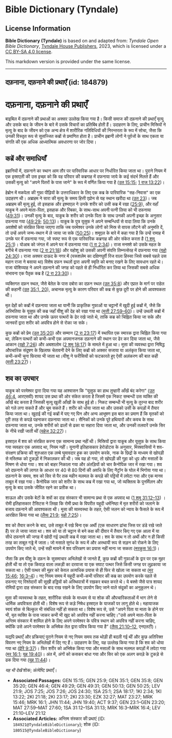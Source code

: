 # Bible Dictionary (Tyndale)

## License Information

**Bible Dictionary (Tyndale)** is based on and adapted from: _Tyndale Open Bible Dictionary_, [Tyndale House Publishers](https://tyndaleopenresources.com/), 2023, which is licensed under a [CC BY-SA 4.0 license](https://creativecommons.org/licenses/by-sa/4.0/legalcode.en).

This markdown version is provided under the same license.



--------------------------------

## दफ़नाना, दफ़नाने की प्रथाएँ (id: 184879)

दफ़नाना, दफ़नाने की प्रथाएँ
=========================

बाइबिल में दफ़नाने की प्रथाओं का अक्सर उल्लेख किया गया है। किसी समाज की दफ़नाने की प्रथाएँ मृत्यु और उसके बाद के जीवन के बारे में उसके विचारों का प्रतिबिंब होती हैं। उदाहरण के लिए, प्राचीन मिस्रियों ने मृत्यु के बाद के जीवन को एक अन्य क्षेत्र में शारीरिक गतिविधियों की निरन्तरता के रूप में सोचा, जैसा कि उनकी विस्तृत रूप से सुसज्जित कब्रों से प्रमाणित होता है। प्राचीन इब्रानी लोगों ने पूर्वजों के साथ एकता या संगति की एक अधिक आध्यात्मिक अवधारणा पर जोर दिया।

कब्रें और समाधियाँ
------------------

इब्रानियों में, दफ़नाने का स्थान आम तौर पर पारिवारिक आधार पर निर्धारित किया जाता था। पुराने नियम में एक इस्राएली की उस इच्छा को कि वह परिवार की कब्रगाह में दफनाया जाये के कई संदर्भ मिलते हैं और उसकी मृत्यु को "अपने पितरों के पास जाने" के रूप में वर्णित किया गया है ([उत 15:15](https://ref.ly/Gen15:15); [1 राज 13:22](https://ref.ly/1Kgs13:22))।

हेब्रोन में मकपेला की गुफा पीढ़ियों के उत्तराधिकार के लिए एक कब्र के पारिवारिक "सह\-निवास" का एक उदाहरण थी। अब्राहम ने सारा की मृत्यु के समय हित्ती एप्रोन से यह स्थान खरीदा था ([उत 23](https://ref.ly/Gen23:1-Gen23:20))। जब अब्राहम की मृत्यु हुई, तो इसहाक और इश्माएल ने उनके शरीर को उसी कब्र में रखा ([25:9](https://ref.ly/Gen25:9)), और वहाँ याकूब ने अपने माता\-पिता, इसहाक और रिबका, के साथ\-साथ अपनी पत्नी लिया को भी दफनाया ([49:31](https://ref.ly/Gen49:31))। उनकी मृत्यु के बाद, याकूब के शरीर को उनके पिता के साथ उनकी अपनी इच्छा के अनुसार दफनाया गया ([49:29](https://ref.ly/Gen49:29); [50:13](https://ref.ly/Gen50:13))। याकूब के पुत्र यूसुफ ने अपने सम्बन्धियों से वादा लिया कि उनके अवशेषों को संरक्षित किया जाएगा ताकि जब परमेश्वर उनके लोगों को मिस्र से वापस लौटने की अनुमति दें, तो उन्हें अपने जन्म\-स्थान में ले जाया जा सके ([50:25](https://ref.ly/Gen50:25))। शमूएल के बारे में कहा गया है कि उन्हें रामाह में उनके घर में दफनाया गया, जो स्पष्ट रूप से एक पारिवारिक कब्रगाह की ओर संकेत करता है ([1 शमू 25:1](https://ref.ly/1Sam25:1))। योआब को जंगल में अपने घर में दफनाया गया ([1 रा 2:34](https://ref.ly/1Kgs2:34))। राजा मनश्शे को उसके महल के बगीचे में दफनाया गया ([2 रा 21:18](https://ref.ly/2Kgs21:18)) और यहोशू को उसकी अपनी संपत्ति तिम्नत्सेरह में दफनाया गया ([यहो 24:30](https://ref.ly/Josh24:30))। राजा अक्सर दाऊद के नगर में (यरूशलेम का दक्षिणपूर्वी रिज वाला हिस्सा जिसे सबसे पहले उस महान राजा ने बसाया था) विशेष दफन स्थलों द्वारा अपनी स्मृति को बनाए रखने के लिए सावधान रहते थे। राजा योशिय्याह ने अपने दफ़नाने की जगह को पहले से ही निर्धारित कर लिया था जिसकी सबसे अधिक संभावना एक पैतृक कब्र है ([2 रा 23:30](https://ref.ly/2Kgs23:30))।

व्यक्तिगत दफ़न स्थल, जैसे बेतेल के पास दबोरा का दफ़न स्थल ([उत 35:8](https://ref.ly/Gen35:8)) और एप्रात के मार्ग पर राहेल की कहानी ([उत](https://ref.ly/Gen35:1) [35:1, 20](https://ref.ly/Gen35:1,Gen35:20)), अचानक मृत्यु के कारण परिवार की कब्र से कुछ दूरी पर होने की आवश्यकता थी।

मृत देहों को कब्रों में दफ़नाया जाता था यानी कि प्राकृतिक गुफाओं या चट्टानों में खुदी हुई कब्रों में, जैसे कि अरिमतिया के यूसुफ की कब्र जहाँ यीशु की देह को रखा गया था ([मत्ती 27:59–60](https://ref.ly/Matt27:59-Matt27:60))। उन्हें उथली कब्रों में दफनाया जाता था और उनके ऊपर पत्थरों के ढेर रखे जाते थे, ताकि कब्र को चिह्नित किया जा सके और जानवरों द्वारा शरीर को अपवित्र होने से रोका जा सके।

कुछ कब्रों को प्रेम ([उत 35:20](https://ref.ly/Gen35:20)) और सम्मान ([2 रा 23:17](https://ref.ly/2Kgs23:17)) में स्थापित एक स्मारक द्वारा चिह्नित किया गया था, लेकिन पत्थरों को कभी\-कभी एक अपमानजनक दफ़नाने की स्थान पर ढेर कर दिया जाता था, जैसे आकान ([यहो 7:26](https://ref.ly/Josh7:26)) और अबशालोम ([2 शमू 18:17](https://ref.ly/2Sam18:17)) के मामले में हुआ था। मूसा की व्यवस्था द्वारा निषिद्ध औपचारिक संदूषण के खिलाफ चेतावनी देने के लिए कब्रों को अक्सर सजाया या अलंकृत किया जाता था, कभी\-कभी चुना फिराया भी जाता था।यीशु ने फरीसियों को फटकारते हुए ऐसी अलंकरण की बात कही ([मत्ती 23:27](https://ref.ly/Matt23:27))।

शव का उपचार
-----------

याकूब को परमेश्वर द्वारा दिया गया यह आश्वासन कि "यूसुफ का हाथ तुम्हारी आँखें बंद करेगा" ([उत 46:4](https://ref.ly/Gen46:4), आरएसवी) शायद उस प्रथा की ओर संकेत करता है जिसमें एक निकट सम्बन्धी उस व्यक्ति की आँखें बंद करता है जिसकी मृत्यु खुली आँखों के साथ हुई हो। निकट सम्बन्धी भी मृत्यु के तुरन्त बाद शरीर को गले लगा सकते हैं और चूम सकते हैं। शरीर को धोया जाता था और उसको उसी के कपड़ों में तैयार किया जाता था। खुदाई की गई कब्रों में पाए गए पिन और अन्य आभूषण इस बात का प्रमाण हैं कि मृतकों को पूरी तरह से कपड़े पहनाकर दफ़नाया जाता था। सैनिकों को उनके पूरे हथियारों और कवच के साथ दफनाया जाता था, उनके शरीरों को ढालों से ढका या सहारा दिया जाता था, और उनकी तलवारें उनके सिर के नीचे रखी जाती थीं ([यहेज 32:27](https://ref.ly/Ezek32:27))।

इस्राएल में शव को संरक्षित करना एक सामान्य प्रथा नहीं थी। मिस्रियों द्वारा याकूब और यूसुफ के साथ किया गया व्यवहार एक अपवाद था, नियम नहीं। यूनानी इतिहासकार हेरोडोटस के अनुसार, मिस्रवासियों ने शव\-संरक्षण प्रक्रिया की शुरुआत एक लम्बे घुमावदार हुक का उपयोग करके, नाक के छिद्रों के माध्यम से खोपड़ी से मस्तिष्क को टुकड़ों में निकालकर की थी। जब यह हो गया, तो खोपड़ी की गुहा को धूप और मसालों के मिश्रण से धोया गया। शव को बाहर निकाला गया और अंतड़ियों को चार कैनोपिक जार में रखा गया। शव को दफ़नाने की लागत के आधार पर 40 से 80 दिनों की अवधि के लिए नैट्रॉन के घोल में भिगोया गया था। दफ़नाने के समय, शव को सिर से पैर तक महीन मलमल के कपड़े की पट्टियों में लपेटा गया और एक मानव ताबूत में रखा गया। कैनोपिक जार को शरीर के साथ कब्र में रखा गया था, जो व्यक्तित्व के पुनर्मिलन और मृत्यु के बाद उसके जीवित रहने का प्रतीक था।

शाऊल और उसके बेटों के शवों का दाह संस्कार भी सामान्य प्रथा से एक अपवाद था ([1 शमू 31:12–13](https://ref.ly/1Sam31:12-1Sam31:13)) । रोमी इतिहासकार टैसिटस ने लिखा कि रोमी प्रथा के विपरीत यहूदी धर्मनिष्ठा में मृत शरीरों को जलाने के बजाय दफ़नाने की आवश्यकता थी। मूसा की व्यस्वस्था के तहत, ऐसी जलन को न्याय के फैसले के रूप में आरक्षित किया गया था ([लैव्य 21:9](https://ref.ly/Lev21:9); [यहो 7:25](https://ref.ly/Josh7:25))।

शव को तैयार करने के बाद, उसे ताबूत में रखे बिना एक अर्थी (एक साधारण ढांचा जिस पर डंडे रखे जाते हैं) पर ले जाया जाता था। शव को या तो चट्टान से बने कक्ष की दीवार में तैयार किए गए एक आला में या सीधे दफनाने की जगह में खोदी गई उथली कब्र में रखा जाता था। शव के साथ न तो अर्थी और न ही किसी तरह का ताबूत गड्ढे में जाता। जो मसाले सुगंध के रूप में और अस्थायी रूप से सड़न को रोकने के लिए उपयोग किए जाते थे, उन्हें सही मायने में शव परिरक्षण का प्रयास नहीं माना जा सकता ([मरकुस 16:1](https://ref.ly/Mark16:1))। 

जैसा कि हम यीशु के दफ़न के सुसमाचार अभिलेखों से जानते हैं, कुछ कब्रों की गुफाओं के द्वार पर एक मुहर होती थी या तो एक किवाड़ वाला लकड़ी का दरवाजा या एक सपाट पत्थर जिसे किसी जगह पर लुढ़काया जा सकता था। ऐसी पत्थर की मुहर को केवल अत्यधिक प्रयास से ही फिर से खोला जा सकता था ([मर 15:46](https://ref.ly/Mark15:46); [16:3–4](https://ref.ly/Mark16:3-Mark16:4))। नए नियम समय में यहूदी कभी\-कभी परिवार की कब्र का उपयोग करके पहले से दफनाए गए रिश्तेदारों की सूखी हड्डियों को अस्थिपात्रों में रखकर बचत करते थे। ये बक्से जैसे पात्र शायद रोमियों द्वारा दाह संस्कार के बाद राख रखने के लिए उपयोग किए जाने वाले संदूकों का अनुकूलन थे।

मूसा की व्यस्वस्था के तहत, शारीरिक संपर्क के माध्यम से या शोक की औपचारिकताओं में भाग लेने से धार्मिक अपवित्रता होती थी। विशेष रूप से कड़े निषेध इस्राएल के याजकों पर लागू होते थे। महायाजक स्वयं शोक से बिल्कुल भी संबंधित नहीं हो सकता था। विशेष रूप से, उसे "अपने पिता या माता के होने पर भी, मृत व्यक्ति के पास जाकर कभी भी खुद को अपवित्र नहीं करना चाहिए।"उसे अपने माता\-पिता के अन्तिम संस्कार में शामिल होने के लिए अपने परमेश्वर के पवित्र स्थान को अपवित्र नहीं करना चाहिए, क्योंकि उसे अपने परमेश्वर के अभिषेक तेल द्वारा पवित्र किया गया है” ([लैव्य 21:10–12](https://ref.ly/Lev21:10-Lev21:12), एनएलटी)।

यद्यपि प्रथाएँ और प्रक्रियाएं पुराने नियम से नए नियम समय तक थोड़ी ही बदली गई थीं और कुछ अतिरिक्त विवरण नए नियम के अभिलेखों में दिए गए हैं। उदाहरण के लिए, यह उल्लेख किया गया है कि शव को धोया गया था ([प्रेरि 9:37](https://ref.ly/Acts9:37))। फिर शरीर को अभिषेक किया गया और मसालों के साथ मलमल कपड़ों में लपेटा गया ([मर 16:1](https://ref.ly/Mark16:1); [यूह 19:40](https://ref.ly/John19:40))। अंत में, अंगों को कसकर बांधा गया और सिर को एक अलग कपड़े के टुकड़े से ढक दिया गया ([यूह 11:44](https://ref.ly/John11:44))।

*यह भी देखें*  शोक; अंत्येष्टि प्रथाएँ।

* **Associated Passages:** GEN 15:15; GEN 25:9; GEN 35:1; GEN 35:8; GEN 35:20; GEN 46:4; GEN 49:29; GEN 49:31; GEN 50:13; GEN 50:25; LEV 21:9; JOS 7:25; JOS 7:26; JOS 24:30; 1SA 25:1; 2SA 18:17; 1KI 2:34; 1KI 13:22; 2KI 21:18; 2KI 23:17; 2KI 23:30; EZK 32:27; MAT 23:27; MRK 15:46; MRK 16:1; JHN 11:44; JHN 19:40; ACT 9:37; GEN 23:1–GEN 23:20; MAT 27:59–MAT 27:60; 1SA 31:12–1SA 31:13; MRK 16:3–MRK 16:4; LEV 21:10–LEV 21:12
* **Associated Articles:** अन्तिम संस्कार की प्रथाएं  (ID: `184921@TyndaleBibleDictionary`); शोक (ID: `180515@TyndaleBibleDictionary`)

